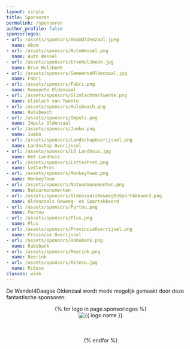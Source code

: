 ```yaml
---
layout: single
title: Sponsoren
permalink: /sponsoren
author_profile: false
sponsorlogos:
- url: /assets/sponsors/AkomOldenzaal.jpeg
  name: Akom
- url: /assets/sponsors/AutoWessel.png
  name: Auto Wessel
- url: /assets/sponsors/ErveHulsbeek.jpg
  name: Erve Hulsbeek
- url: /assets/sponsors/GemeenteOldenzaal.jpg
  name: Fabri
- url: /assets/sponsors/Fabri.png
  name: Gemeente Oldenzaal
- url: /assets/sponsors/GlimlachVanTwente.png
  name: Glimlach van Twente
- url: /assets/sponsors/Hulsbeach.png
  name: Hulsbeach
- url: /assets/sponsors/Impuls.png
  name: Impuls Oldenzaal
- url: /assets/sponsors/Jumbo.png
  name: Jumbo
- url: /assets/sponsors/LandschapOverijssel.png
  name: Landschap Overijssel
- url: /assets/sponsors/LG_Landhuis.jpg
  name: Het Landhuis
- url: /assets/sponsors/LetterPret.png
  name: LetterPret  
- url: /assets/sponsors/MonkeyTown.png
  name: MonkeyTown
- url: /assets/sponsors/Natuurmonumenten.png
  name: Natuurmonumenten
- url: /assets/sponsors/OldenzaalsBeweegEnSportAkkoord.png
  name: Oldenzaals Beweeg- en Sportakkoord
- url: /assets/sponsors/Partou.png
  name: Partou
- url: /assets/sponsors/Plus.png
  name: Plus  
- url: /assets/sponsors/ProvincieOverrijsel.png
  name: Provincie Overijssel
- url: /assets/sponsors/Rabobank.png
  name: Rabobank
- url: /assets/sponsors/Reerink.png
  name: Reerink
- url: /assets/sponsors/Riteco.jpg
  name: Riteco
classes: wide
---
```


De Wandel4Daagse Oldenzaal wordt mede mogelijk gemaakt door deze fantastische sponsoren:

<div style="text-align: center">
    {% for logo in page.sponsorlogos %}
        <div style="padding-bottom: 50px">
            <img src="{{ logo.url }}" title="{{ logo.name }}" alt="{{ logo.name }}" />
        </div>
    {% endfor %}
</div>
